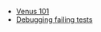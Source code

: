 <ul class="tutorials">
  <li><a href="/tutorials/101">Venus 101</a></li>
  <li><a href="/tutorials/debugging">Debugging failing tests</a></li>
</ul>
